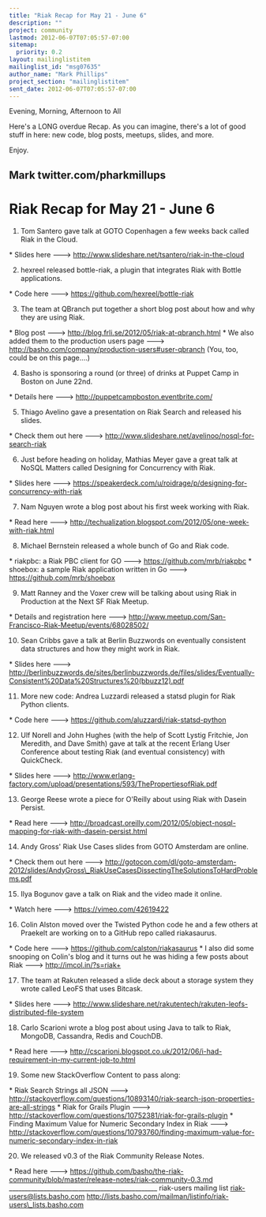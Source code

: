 ```yaml
---
title: "Riak Recap for May 21 - June 6"
description: ""
project: community
lastmod: 2012-06-07T07:05:57-07:00
sitemap:
  priority: 0.2
layout: mailinglistitem
mailinglist_id: "msg07635"
author_name: "Mark Phillips"
project_section: "mailinglistitem"
sent_date: 2012-06-07T07:05:57-07:00
---
```



Evening, Morning, Afternoon to All

Here's a LONG overdue Recap. As you can imagine, there's a lot of good
stuff in here: new code, blog posts, meetups, slides, and more.

Enjoy.

Mark
twitter.com/pharkmillups
-----------------------------------

Riak Recap for May 21 - June 6
=======================

1) Tom Santero gave talk at GOTO Copenhagen a few weeks back called Riak in
the Cloud.

\* Slides here ---&gt; http://www.slideshare.net/tsantero/riak-in-the-cloud

2) hexreel released bottle-riak, a plugin that integrates Riak with Bottle
applications.

\* Code here ---&gt; https://github.com/hexreel/bottle-riak

3) The team at QBranch put together a short blog post about how and why
they are using Riak.

\* Blog post ---&gt; http://blog.frli.se/2012/05/riak-at-qbranch.html
\* We also added them to the production users page ---&gt;
http://basho.com/company/production-users#user-qbranch (You, too, could be
on this page....)

4) Basho is sponsoring a round (or three) of drinks at Puppet Camp in
Boston on June 22nd.

\* Details here ---&gt; http://puppetcampboston.eventbrite.com/

5) Thiago Avelino gave a presentation on Riak Search and released his
slides.

\* Check them out here ---&gt;
http://www.slideshare.net/avelinoo/nosql-for-search-riak

6) Just before heading on holiday, Mathias Meyer gave a great talk at NoSQL
Matters called Designing for Concurrency with Riak.

\* Slides here ---&gt;
https://speakerdeck.com/u/roidrage/p/designing-for-concurrency-with-riak

7) Nam Nguyen wrote a blog post about his first week working with Riak.

\* Read here ---&gt;
http://techualization.blogspot.com/2012/05/one-week-with-riak.html

8) Michael Bernstein released a whole bunch of Go and Riak code.

\* riakpbc: a Riak PBC client for GO ---&gt; https://github.com/mrb/riakpbc
\* shoebox: a sample Riak application written in Go ---&gt;
https://github.com/mrb/shoebox

9) Matt Ranney and the Voxer crew will be talking about using Riak in
Production at the Next SF Riak Meetup.

\* Details and registration here ---&gt;
http://www.meetup.com/San-Francisco-Riak-Meetup/events/68028502/

10) Sean Cribbs gave a talk at Berlin Buzzwords on eventually consistent
data structures and how they might work in Riak.

\* Slides here ---&gt;
http://berlinbuzzwords.de/sites/berlinbuzzwords.de/files/slides/Eventually-Consistent%20Data%20Structures%20(bbuzz12).pdf

11) More new code: Andrea Luzzardi released a statsd plugin for Riak Python
clients.

\* Code here ---&gt; https://github.com/aluzzardi/riak-statsd-python

12) Ulf Norell and John Hughes (with the help of Scott Lystig Fritchie, Jon
Meredith, and Dave Smith) gave at talk at the recent Erlang User Conference
about testing Riak (and eventual consistency) with QuickCheck.

\* Slides here ---&gt;
http://www.erlang-factory.com/upload/presentations/593/ThePropertiesofRiak.pdf

13) George Reese wrote a piece for O'Reilly about using Riak with Dasein
Persist.

\* Read here ---&gt;
http://broadcast.oreilly.com/2012/05/object-nosql-mapping-for-riak-with-dasein-persist.html

14) Andy Gross' Riak Use Cases slides from GOTO Amsterdam are online.

\* Check them out here ---&gt;
http://gotocon.com/dl/goto-amsterdam-2012/slides/AndyGross\_RiakUseCasesDissectingTheSolutionsToHardProblems.pdf

15) Ilya Bogunov gave a talk on Riak and the video made it online.

\* Watch here ---&gt; https://vimeo.com/42619422

16) Colin Alston moved over the Twisted Python code he and a few others at
Praekelt are working on to a GitHub repo called riakasaurus.

\* Code here ---&gt; https://github.com/calston/riakasaurus
\* I also did some snooping on Colin's blog and it turns out he was hiding a
few posts about Riak ---&gt; http://imcol.in/?s=riak+

17) The team at Rakuten released a slide deck about a storage system they
wrote called LeoFS that uses Bitcask.

\* Slides here ---&gt;
http://www.slideshare.net/rakutentech/rakuten-leofs-distributed-file-system

18) Carlo Scarioni wrote a blog post about using Java to talk to Riak,
MongoDB, Cassandra, Redis and CouchDB.

\* Read here ---&gt;
http://cscarioni.blogspot.co.uk/2012/06/i-had-requirement-in-my-current-job-to.html

19) Some new StackOverflow Content to pass along:

\* Riak Search Strings all JSON ---&gt;
http://stackoverflow.com/questions/10893140/riak-search-json-properties-are-all-strings
\* Riak for Grails Plugin ---&gt;
http://stackoverflow.com/questions/10752381/riak-for-grails-plugin
\* Finding Maximum Value for Numeric Secondary Index in Riak ---&gt;
http://stackoverflow.com/questions/10793760/finding-maximum-value-for-numeric-secondary-index-in-riak

20) We released v0.3 of the Riak Community Release Notes.

\* Read here ---&gt;
https://github.com/basho/the-riak-community/blob/master/release-notes/riak-community-0.3.md
\_\_\_\_\_\_\_\_\_\_\_\_\_\_\_\_\_\_\_\_\_\_\_\_\_\_\_\_\_\_\_\_\_\_\_\_\_\_\_\_\_\_\_\_\_\_\_
riak-users mailing list
riak-users@lists.basho.com
http://lists.basho.com/mailman/listinfo/riak-users\_lists.basho.com

